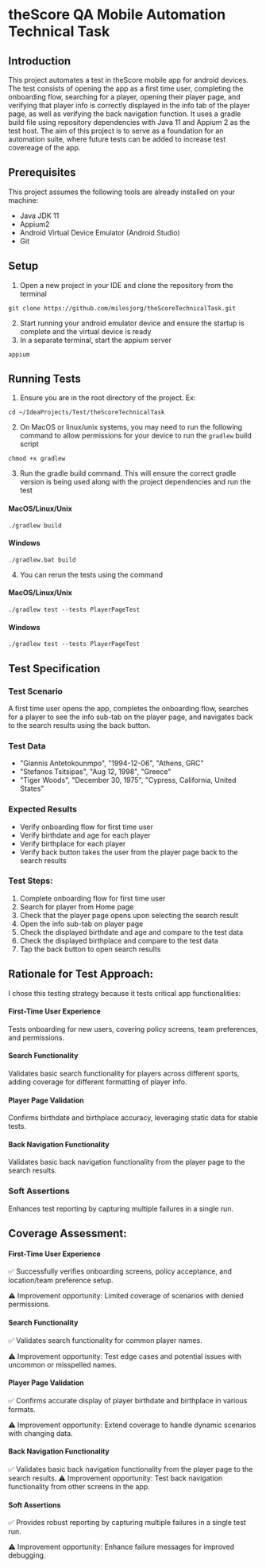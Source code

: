 # theScore QA Mobile Automation Technical Task

## Introduction
This project automates a test in theScore mobile app for android devices. The test consists of opening the app as a first time user, completing the onboarding flow, searching for a player, opening their player page, and verifying that player info is correctly displayed in the info tab of the player page, as well as verifying the back navigation function. It uses a gradle build file using repository dependencies with Java 11 and Appium 2 as the test host. The aim of this project is to serve as a foundation for an automation suite, where future tests can be added to increase test covereage of the app.
## Prerequisites
This project assumes the following tools are already installed on your machine:
- Java JDK 11
- Appium2
- Android Virtual Device Emulator (Android Studio)
- Git
## Setup
1. Open a new project in your IDE and clone the repository from the terminal
```
git clone https://github.com/milesjorg/theScoreTechnicalTask.git
```
2. Start running your android emulator device and ensure the startup is complete and the virtual device is ready
3. In a separate terminal, start the appium server
```
appium
```
## Running Tests
1. Ensure you are in the root directory of the project. Ex:
```
cd ~/IdeaProjects/Test/theScoreTechnicalTask
```
2. On MacOS or linux/unix systems, you may need to run the following command to allow permissions for your device to run the `gradlew` build script
```
chmod +x gradlew
```
3. Run the gradle build command. This will ensure the correct gradle version is being used along with the project dependencies and run the test

#### MacOS/Linux/Unix
```
./gradlew build
```
#### Windows
```
./gradlew.bat build
```
4. You can rerun the tests using the command
#### MacOS/Linux/Unix
```
./gradlew test --tests PlayerPageTest
```
#### Windows
```
./gradlew test --tests PlayerPageTest
```

## Test Specification

### Test Scenario
A first time user opens the app, completes the onboarding flow, searches for a player to see the info sub-tab on the player page, and navigates back to the search results using the back button.

### Test Data
- "Giannis Antetokounmpo", "1994-12-06", "Athens, GRC"
- "Stefanos Tsitsipas", "Aug 12, 1998", "Greece"
- "Tiger Woods", "December 30, 1975", "Cypress, California, United States"
  
### Expected Results
- Verify onboarding flow for first time user
- Verify birthdate and age for each player
- Verify birthplace for each player
- Verify back button takes the user from the player page back to the search results

### Test Steps:
1. Complete onboarding flow for first time user
2. Search for player from Home page
3. Check that the player page opens upon selecting the search result
4. Open the info sub-tab on player page
5. Check the displayed birthdate and age and compare to the test data
6. Check the displayed birthplace and compare to the test data
7. Tap the back button to open search results

## Rationale for Test Approach:
I chose this testing strategy because it tests critical app functionalities:

#### First-Time User Experience
Tests onboarding for new users, covering policy screens, team preferences, and permissions.

#### Search Functionality
Validates basic search functionality for players across different sports, adding coverage for different formatting of player info.

#### Player Page Validation
Confirms birthdate and birthplace accuracy, leveraging static data for stable tests.

#### Back Navigation Functionality
Validates basic back navigation functionality from the player page to the search results.

### Soft Assertions
Enhances test reporting by capturing multiple failures in a single run.

## Coverage Assessment:

#### First-Time User Experience
✅ Successfully verifies onboarding screens, policy acceptance, and location/team preference setup.

⚠️ Improvement opportunity: Limited coverage of scenarios with denied permissions.

#### Search Functionality
✅ Validates search functionality for common player names.

⚠️ Improvement opportunity: Test edge cases and potential issues with uncommon or misspelled names.

#### Player Page Validation
✅ Confirms accurate display of player birthdate and birthplace in various formats.

⚠️ Improvement opportunity: Extend coverage to handle dynamic scenarios with changing data.

#### Back Navigation Functionality
✅ Validates basic back navigation functionality from the player page to the search results.
⚠️ Improvement opportunity: Test back navigation functionality from other screens in the app.

#### Soft Assertions
✅ Provides robust reporting by capturing multiple failures in a single test run.

⚠️ Improvement opportunity: Enhance failure messages for improved debugging.
